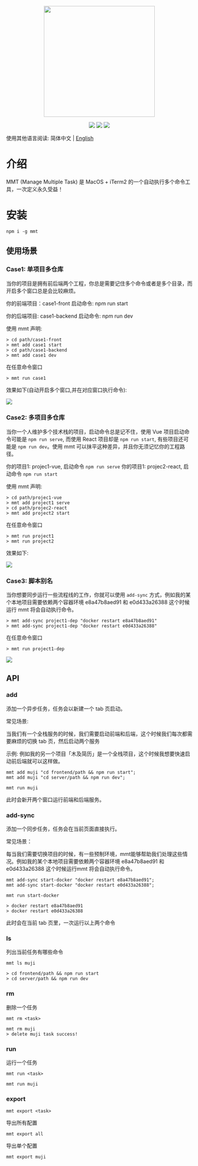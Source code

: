 
<p align="center">
  <img src="./source/mmt-logo.png" width="300" />
</p>

<p align="center">
    <a href="https://npmcharts.com/compare/mmt?minimal=true" rel="nofollow"><img src="https://img.shields.io/npm/dm/mmt.svg" style="max-width:100%;"></a>
    <a href="https://www.npmjs.com/package/mmt" rel="nofollow"><img src="https://img.shields.io/npm/v/mmt.svg" style="max-width:100%;"></a>
    <a href="https://www.npmjs.com/package/mmt" rel="nofollow"><img src="https://img.shields.io/npm/l/mmt.svg?style=flat" style="max-width:100%;"></a>
</p>

使用其他语言阅读: 简体中文 | [English](./README_en.md)

# 介绍

MMT (Manage Multiple Task) 是 MacOS + iTerm2 的一个自动执行多个命令工具，一次定义永久受益！


# 安装
```
npm i -g mmt
```
## 使用场景

### Case1: 单项目多仓库

当你的项目是拥有前后端两个工程，你总是需要记住多个命令或者是多个目录，而开启多个窗口总是会比较麻烦。

你的前端项目：case1-front 启动命令: npm run start

你的后端项目: case1-backend 启动命令: npm run dev

使用 mmt 声明:
```
> cd path/case1-front
> mmt add case1 start
> cd path/case1-backend
> mmt add case1 dev
```

在任意命令窗口
```
> mmt run case1
```

效果如下(自动开启多个窗口,并在对应窗口执行命令):

![](./source/case1.gif)

### Case2: 多项目多仓库

当你一个人维护多个技术栈的项目，启动命令总是记不住，使用 Vue 项目启动命令可能是 `npm run serve`, 而使用 React 项目却是 `npm run start`, 有些项目还可能是 `npm run dev`。使用 mmt 可以抹平这种差异，并且你无须记忆你的工程路径。

你的项目1: projec1-vue, 启动命令 `npm run serve`
你的项目1: projec2-react, 启动命令 `npm run start`


使用 mmt 声明:
```
> cd path/projec1-vue
> mmt add project1 serve
> cd path/projec2-react
> mmt add project2 start
```

在任意命令窗口
```
> mmt run project1
> mmt run project2
```

效果如下:

![](./source/case2.gif)

### Case3: 脚本别名

当你想要同步运行一些流程线的工作，你就可以使用 `add-sync` 方式，例如我的某个本地项目需要依赖两个容器环境 e8a47b8aed91 和 e0d433a26388 这个时候运行 mmt 将会自动执行命令。


```
> mmt add-sync project1-dep "docker restart e8a47b8aed91"
> mmt add-sync project1-dep "docker restart e0d433a26388"
```

在任意命令窗口
```
> mmt run project1-dep
```

![](./source/case3.gif)

## API

### add

添加一个异步任务，任务会以新建一个 tab 页启动。

常见场景:

当我们有一个全栈服务的时候，我们需要启动前端和后端，这个时候我们每次都需要麻烦的切换 tab 页，然后启动两个服务

示例:
例如我的另一个项目「木及简历」是一个全栈项目，这个时候我想要快速启动前后端就可以这样做。
```
mmt add muji "cd frontend/path && npm run start";
mmt add muji "cd server/path && npm run dev";

mmt run muji
```
此时会新开两个窗口运行前端和后端服务。

### add-sync

添加一个同步任务，任务会在当前页面直接执行。

常见场景：

每当我们需要切换项目的时候，有一些预制环境，mmt能够帮助我们处理这些情况。例如我的某个本地项目需要依赖两个容器环境 e8a47b8aed91 和 e0d433a26388 这个时候运行mmt 将会自动执行命令。

```
mmt add-sync start-docker "docker restart e8a47b8aed91";
mmt add-sync start-docker "docker restart e0d433a26388";

mmt run start-docker

> docker restart e8a47b8aed91
> docker restart e0d433a26388
```
此时会在当前 tab 页里，一次运行以上两个命令


### ls

列出当前任务有哪些命令

```
mmt ls muji

> cd frontend/path && npm run start
> cd server/path && npm run dev

```

### rm
删除一个任务

`mmt rm <task>`

```
mmt rm muji
> delete muji task success!
```

### run

运行一个任务

`mmt run <task>`

```
mmt run muji
```

### export

`mmt export <task>`

导出所有配置
```
mmt export all
```

导出单个配置

```
mmt export muji
```


